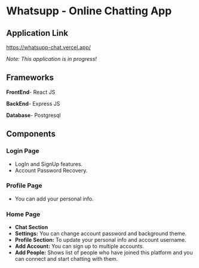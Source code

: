 # Whatsupp - Online Chatting App
## Application Link
https://whatsupp-chat.vercel.app/

*Note: This application is in progress!*

## Frameworks 
**FrontEnd**- React JS

**BackEnd**- Express JS

**Database**- Postgresql





## Components
### Login Page 
- LogIn and SignUp features.
- Account Password Recovery.
### Profile Page 
- You can add your personal info.
### Home Page 
- **Chat Section**
- **Settings:** You can change account password and background theme.
- **Profile Section:** To update your personal info and account username.
- **Add Account:** You can sign up to multiple accounts.
- **Add People:** Shows list of people who have joined this platform and you can connect and start chatting with them.


